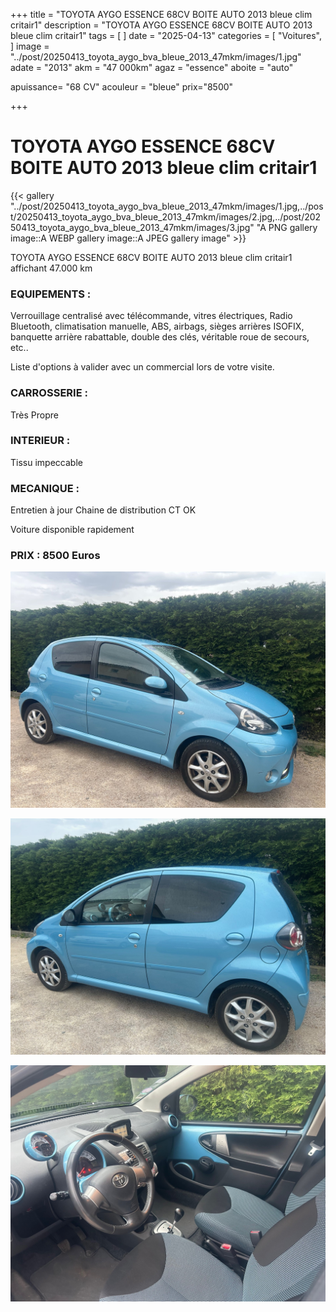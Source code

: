 +++
title = "TOYOTA AYGO ESSENCE 68CV BOITE AUTO 2013 bleue clim critair1"
description = "TOYOTA AYGO ESSENCE 68CV BOITE AUTO 2013 bleue clim critair1"
tags = [
]
date = "2025-04-13"
categories = [
    "Voitures",
]
image = "../post/20250413_toyota_aygo_bva_bleue_2013_47mkm/images/1.jpg"
adate = "2013"
akm = "47 000km"
agaz = "essence"
aboite = "auto"

apuissance= "68 CV"
acouleur = "bleue"
prix="8500"

+++

# TOYOTA AYGO ESSENCE 68CV BOITE AUTO 2013 bleue clim critair1

{{< gallery "../post/20250413_toyota_aygo_bva_bleue_2013_47mkm/images/1.jpg,../post/20250413_toyota_aygo_bva_bleue_2013_47mkm/images/2.jpg,../post/20250413_toyota_aygo_bva_bleue_2013_47mkm/images/3.jpg" "A PNG gallery image::A WEBP gallery image::A JPEG gallery image" >}}


TOYOTA AYGO ESSENCE 68CV BOITE AUTO 2013 bleue clim critair1 affichant 47.000 km


### EQUIPEMENTS :
Verrouillage centralisé avec télécommande, vitres électriques, Radio Bluetooth, climatisation manuelle, ABS, airbags, sièges arrières ISOFIX, banquette arrière rabattable, double des clés, véritable roue de secours, etc..


Liste d'options à valider avec un commercial lors de votre visite.


### CARROSSERIE :
Très Propre  


### INTERIEUR :
Tissu impeccable

### MECANIQUE :
Entretien à jour
Chaine de distribution
CT OK




Voiture disponible rapidement


### PRIX : 8500 Euros


<!-- more -->


![](images/1.jpg)

![](images/2.jpg)

![](images/3.jpg)

